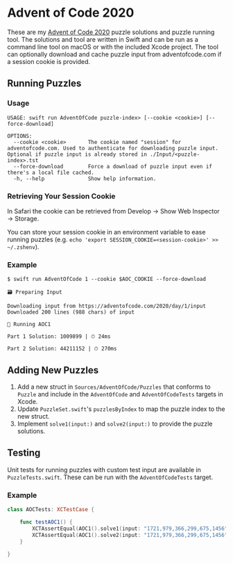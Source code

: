 # Advent of Code 2020

These are my [Advent of Code 2020](https://adventofcode.com/2020) puzzle solutions and puzzle running tool. The solutions and tool are written in Swift and can be run as a command line tool on macOS or with the included Xcode project. The tool can optionally download and cache puzzle input from adventofcode.com if a session cookie is provided.

## Running Puzzles

### Usage

```
USAGE: swift run AdventOfCode puzzle-index> [--cookie <cookie>] [--force-download]

OPTIONS:
  --cookie <cookie>       The cookie named "session" for adventofcode.com. Used to authenticate for downloading puzzle input. Optional if puzzle input is already stored in ./Input/<puzzle-index>.tst 
  --force-download        Force a download of puzzle input even if there's a local file cached. 
  -h, --help              Show help information.
```

### Retrieving Your Session Cookie
In Safari the cookie can be retrieved from Develop → Show Web Inspector → Storage.

You can store your session cookie in an environment variable to ease running puzzles (e.g. `echo 'export SESSION_COOKIE=<session-cookie>' >> ~/.zshenv`).

### Example

```
$ swift run AdventOfCode 1 --cookie $AOC_COOKIE --force-download 

🗃 Preparing Input

Downloading input from https://adventofcode.com/2020/day/1/input
Downloaded 200 lines (988 chars) of input

🚀 Running AOC1

Part 1 Solution: 1009899 | ⏱ 24ms

Part 2 Solution: 44211152 | ⏱ 270ms
```

## Adding New Puzzles

1. Add a new struct in `Sources/AdventOfCode/Puzzles` that conforms to `Puzzle` and include in the `AdventOfCode` and `AdventOfCodeTests` targets in Xcode.
2. Update `PuzzleSet.swift`'s `puzzlesByIndex` to map the puzzle index to the new struct.
3. Implement `solve1(input:)` and `solve2(input:)` to provide the puzzle solutions.

## Testing

Unit tests for running puzzles with custom test input are available in `PuzzleTests.swift`. These can be run with the `AdventOfCodeTests` target.

### Example

```swift
class AOCTests: XCTestCase {

    func testAOC1() {
        XCTAssertEqual(AOC1().solve1(input: "1721,979,366,299,675,1456"), 514579)
        XCTAssertEqual(AOC1().solve2(input: "1721,979,366,299,675,1456"), 241861950)
    }

}
```